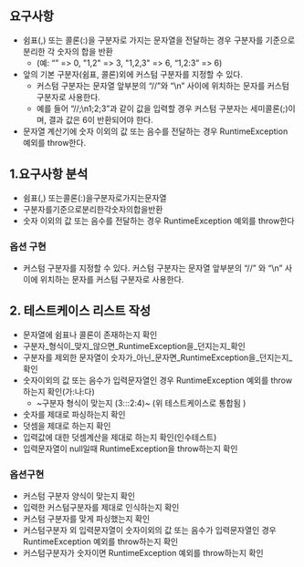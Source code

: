 ## 요구사항
* 쉼표(,) 또는 콜론(:)을 구분자로 가지는 문자열을 전달하는 경우 구분자를 기준으로 분리한 각 숫자의 합을 반환 
  - (예: “” => 0, "1,2" => 3, "1,2,3" => 6, “1,2:3” => 6)
* 앞의 기본 구분자(쉼표, 콜론)외에 커스텀 구분자를 지정할 수 있다. 
  - 커스텀 구분자는 문자열 앞부분의 “//”와 “\n” 사이에 위치하는 문자를 커스텀 구분자로 사용한다. 
  - 예를 들어 “//;\n1;2;3”과 같이 값을 입력할 경우 커스텀 구분자는 세미콜론(;)이며, 결과 값은 6이 반환되어야 한다.
* 문자열 계산기에 숫자 이외의 값 또는 음수를 전달하는 경우 RuntimeException 예외를 throw한다.

## 1.요구사항 분석
- 쉼표(,) 또는콜론(:)을구분자로가지는문자열
- 구분자를기준으로분리한각숫자의합을반환
- 숫자 이외의 값 또는 음수를 전달하는 경우 RuntimeException 예외를 throw한다

### 옵션 구현 
- 커스텀 구분자를 지정할 수 있다. 커스텀 구분자는 문자열 앞부분의 “//” 와 “\n” 사이에 위치하는 문자를 커스텀 구분자로 사용한다.

## 2. 테스트케이스 리스트 작성
- 문자열에 쉼표나 콜론이 존재하는지 확인
- 구분자_형식이_맞지_않으면_RuntimeException을_던지는지_확인
- 구분자를 제외한 문자열이 숫자가_아닌_문자면_RuntimeException을_던지는지_확인
- 숫자이외의 값 또는 음수가 입력문자열인 경우 RuntimeException 예외를 throw하는지 확인(가:나:다)
  - ~구분자 형식이 맞는지 (3:::2:4)~  (위 테스트케이스로 통합됨 )
- 숫자를 제대로 파싱하는지 확인
- 덧셈을 제대로 하는지 확인
- 입력값에 대한 덧셈계산을 제대로 하는지 확인(인수테스트)
- 입력문자열이 null일때 RuntimeException을 throw하는지 확인

### 옵션구현
- 커스텀 구분자 양식이 맞는지 확인  
- 입력한 커스텀구분자를 제대로 인식하는지 확인
- 커스텀 구분자를 맞게 파싱했는지 확인
- 커스텀구분자 외 입력문자열이 숫자이외의 값 또는 음수가 입력문자열인 경우 RuntimeException 예외를 throw하는지 확인
- 커스텀구분자가 숫자이면 RuntimeException 예외를 throw하는지 확인 












